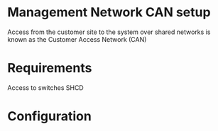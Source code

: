 # Management Network CAN setup

Access from the customer site to the system over shared networks is known as the Customer Access Network (CAN)

# Requirements
Access to switches
SHCD

# Configuration

